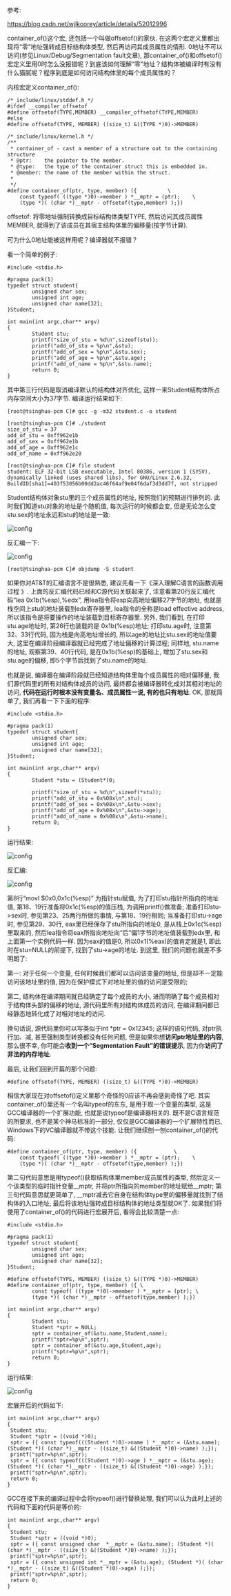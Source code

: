 参考: 

https://blog.csdn.net/wjlkoorey/article/details/52012996

container\_of()这个宏, 还包括一个叫做offsetof()的家伙. 在这两个宏定义里都出现将“零”地址强转成目标结构体类型, 然后再访问其成员属性的情形. 0地址不可以访问(参见Linux/Debug/Segmentation fault文章), 那container\_of()和offsetof()宏定义里用0时怎么没报错呢？到底该如何理解“零”地址？结构体被编译时有没有什么猫腻呢？程序到底是如何访问结构体里的每个成员属性的？

内核宏定义container\_of(): 

```
/* include/linux/stddef.h */
#ifdef __compiler_offsetof
#define offsetof(TYPE,MEMBER) __compiler_offsetof(TYPE,MEMBER)
#else
#define offsetof(TYPE, MEMBER) ((size_t) &((TYPE *)0)->MEMBER)

/* include/linux/kernel.h */
/**                                                          
 * container_of - cast a member of a structure out to the containing structure
 * @ptr:    the pointer to the member.
 * @type:   the type of the container struct this is embedded in.
 * @member: the name of the member within the struct.
 *  
 */ 
#define container_of(ptr, type, member) ({          \
    const typeof( ((type *)0)->member ) *__mptr = (ptr);    \
    (type *)( (char *)__mptr - offsetof(type,member) );})
```

offsetof: 将零地址强制转换成目标结构体类型TYPE, 然后访问其成员属性MEMBER, 就得到了该成员在其宿主结构体里的偏移量(按字节计算). 

可为什么0地址能被这样用呢？编译器就不报错？

看一个简单的例子: 

```
#include <stdio.h>

#pragma pack(1)
typedef struct student{
        unsigned char sex;
        unsigned int age;
        unsigned char name[32];
}Student;

int main(int argc,char** argv)
{
        Student stu;
        printf("size_of_stu = %d\n",sizeof(stu));
        printf("add_of_stu = %p\n",&stu);
        printf("add_of_sex = %p\n",&stu.sex);
        printf("add_of_age = %p\n",&stu.age);
        printf("add_of_name = %p\n",&stu.name);
        return 0;
}
```

其中第三行代码是取消编译默认的结构体对齐优化, 这样一来Student结构体所占内存空间大小为37字节. 编译运行结果如下: 

```
[root@tsinghua-pcm C]# gcc -g -m32 student.c -o student

[root@tsinghua-pcm C]# ./student 
size_of_stu = 37
add_of_stu = 0xff962e1b
add_of_sex = 0xff962e1b
add_of_age = 0xff962e1c
add_of_name = 0xff962e20

[root@tsinghua-pcm C]# file student
student: ELF 32-bit LSB executable, Intel 80386, version 1 (SYSV), dynamically linked (uses shared libs), for GNU/Linux 2.6.32, BuildID[sha1]=403f53056b00dd2ac46f64af9e04f6daf3d3dd7f, not stripped
```

Student结构体对象stu里的三个成员属性的地址, 按照我们的预期进行排列的. 此时我们知道stu对象的地址是个随机值, 每次运行的时候都会变, 但是无论怎么变stu.sex的地址永远和stu的地址是一致: 

![config](images/12.png)

反汇编一下: 

![config](images/13.png)

```
[root@tsinghua-pcm C]# objdump -S student
```

如果你对AT&T的汇编语言不是很熟悉, 建议先看一下《深入理解C语言的函数调用过程 》. 上面的反汇编代码已经和C源代码关联起来了, 注意看第20行反汇编代码“lea    0x1b(%esp),%edx”, 用lea指令将esp向高地址偏移27字节的地址, 也就是栈空间上stu的地址装载到edx寄存器里, lea指令的全称是load effective address, 所以该指令是将要操作的地址装载到目标寄存器里. 另外, 我们看到, 在打印stu.age地址时, 第26行也装载的是 0x1b(%esp)地址; 打印stu.age时, 注意第32、33行代码, 因为栈是向高地址增长的, 所以age的地址比stu.sex的地址值要大, 这里在编译阶段编译器就已经完成了地址偏移的计算过程; 同样地, stu.name的地址, 观察第39、40行代码, 是在0x1b(%esp)的基础上, 增加了stu.sex和stu.age的偏移, 即5个字节后找到了stu.name的地址. 

也就是说, 编译器在编译阶段就已经知道结构体里每个成员属性的相对偏移量, 我们源代码里的所有对结构体成员的访问, 最终都会被编译器转化成对其相对地址的访问, **代码在运行时根本没有变量名、成员属性一说, 有的也只有地址**. OK, 那就简单了, 我们再看一下下面的程序: 

```
#include <stdio.h>

#pragma pack(1)
typedef struct student{
        unsigned char sex;
        unsigned int age;
        unsigned char name[32];
}Student;

int main(int argc,char** argv)
{
        Student *stu = (Student*)0;

        printf("size_of_stu = %d\n",sizeof(*stu));
        printf("add_of_stu = 0x%08x\n",stu);
        printf("add_of_sex = 0x%08x\n",&stu->sex);
        printf("add_of_age = 0x%08x\n",&stu->age);
        printf("add_of_name = 0x%08x\n",&stu->name);
        return 0;
}
```

运行结果: 

![config](images/14.png)

反汇编: 

![config](images/15.png)

第8行“movl   $0x0,0x1c(%esp)” 为指针stu赋值, 为了打印stu指针所指向的地址值, 第18、19行准备将0x1c(%esp)的值压栈, 为调用printf()做准备; 准备打印stu->sex时, 参见第23、25两行所做的事情, 与第18、19行相同; 当准备打印stu->age时, 参见第29、30行, eax里已经保存了stu所指向的地址0, 是从栈上0x1c(%esp)里取来的, 然后lea指令将eax所指向地址向“后”偏1字节的地址值装载到edx里, 和上面第一个实例代码一样. 因为eax的值是0, 所以0x1(%eax)的值肯定就是1, 即此时在stu=NULL的前提下, 找到了stu->age的地址. 到这里, 我们的问题也就差不多明朗了: 
   
第一: 对于任何一个变量, 任何时候我们都可以访问该变量的地址, 但是却不一定能访问该地址里的值, 因为在保护模式下对地址里的值的访问是受限的; 

第二, 结构体在编译期间就已经确定了每个成员的大小, 进而明确了每个成员相对于结构体头部的偏移的地址, 源代码里所有对结构体成员的访问, 在编译期间都已经静态地转化成了对相对地址的访问. 
   
换句话说, 源代码里你可以写类似于int \*ptr = 0x12345; 这样的语句代码, 对ptr执行加、减, 甚至强制类型转换都没有任何问题, 但是如果你想**访问ptr地址里的内容**, 那么很不幸, 你可能会**收到一个“Segmentation Fault”的错误提示**, 因为你**访问了非法的内存地址**. 

最后, 让我们回到开篇的那个问题: 

```
#define offsetof(TYPE, MEMBER) ((size_t) &((TYPE *)0)->MEMBER)
```

相信大家现在对offsetof()定义里那个奇怪的0应该不再会感到奇怪了吧. 其实container\_of()里还有一个名叫typeof的东东, 是用于取一个变量的类型, 这是GCC编译器的一个扩展功能, 也就是说typeof是编译器相关的. 既不是C语言规范的所要求, 也不是某个神马标准的一部分, 仅仅是GCC编译器的一个扩展特性而已, Windows下的VC编译器就不带这个技能. 让我们继续刨一刨container\_of()的代码: 

```
#define container_of(ptr, type, member) ({            \
    const typeof( ((type *)0)->member ) *__mptr = (ptr);    \
    (type *)( (char *)__mptr - offsetof(type,member) );})
```

第二句代码意思是用typeof()获取结构体里member成员属性的类型, 然后定义一个该类型的临时指针变量\_\_mptr, 并将ptr所指向的member的地址赋给\_\_mptr; 第三句代码意思就更简单了, \_\_mptr减去它自身在结构体type里的偏移量就找到了结构体的入口地址, 最后将该地址强转成目标结构体的地址类型就OK了. 如果我们将使用了container\_of()的代码进行宏展开后, 看得会比较清楚一点: 

```
#include <stdio.h>

#pragma pack(1)
typedef struct student{
        unsigned char sex;
        unsigned int age;
        unsigned char name[32];
}Student;

#define offsetof(TYPE, MEMBER) ((size_t) &((TYPE *)0)->MEMBER)
#define container_of(ptr, type, member) ({ \
        const typeof( ((type *)0)->member ) *__mptr = (ptr); \
        (type *)( (char *)__mptr - offsetof(type,member) );})

int main(int argc,char** argv)
{
        Student stu;
        Student *sptr = NULL;
        sptr = container_of(&stu.name,Student,name);
        printf("sptr=%p\n",sptr);
        sptr = container_of(&stu.age,Student,age);
        printf("sptr=%p\n",sptr);
        return 0;
}
```

运行结果: 

![config](images/16.png)

宏展开后的代码如下: 

```
int main(int argc,char** argv)
{
 Student stu;
 Student *sptr = ((void *)0);
 sptr = ({ const typeof(((Student *)0)->name ) *__mptr = (&stu.name); (Student *)( (char *)__mptr - ((size_t) &((Student *)0)->name) );});
 printf("sptr=%p\n",sptr);
 sptr = ({ const typeof(((Student *)0)->age ) *__mptr = (&stu.age); (Student *)( (char *)__mptr - ((size_t) &((Student *)0)->age) );});
 printf("sptr=%p\n",sptr);
 return 0;
}
```

GCC在接下来的编译过程中会将typeof()进行替换处理, 我们可以认为此时上述的代码和下面的代码是等价的: 

```
int main(int argc,char** argv)
{
 Student stu;
 Student *sptr = ((void *)0);
 sptr = ({ const unsigned char  *__mptr = (&stu.name); (Student *)( (char *)__mptr - ((size_t) &((Student *)0)->name) );});
 printf("sptr=%p\n",sptr);
 sptr = ({ const unsigned int *__mptr = (&stu.age); (Student *)( (char *)__mptr - ((size_t) &((Student *)0)->age) );});
 printf("sptr=%p\n",sptr);
 return 0;
}
```